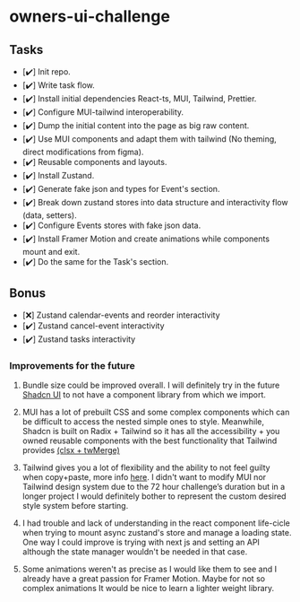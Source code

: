 # owners-ui-challenge

## Tasks

- [✔️] Init repo.
- [✔️] Write task flow.
- [✔️] Install initial dependencies React-ts, MUI, Tailwind, Prettier.
- [✔️] Configure MUI-tailwind interoperability.
- [✔️] Dump the initial content into the page as big raw content.
- [✔️] Use MUI components and adapt them with tailwind (No theming, direct modifications from figma).
- [✔️] Reusable components and layouts.
- [✔️] Install Zustand.
- [✔️] Generate fake json and types for Event's section.
- [✔️] Break down zustand stores into data structure and interactivity flow (data, setters).
- [✔️] Configure Events stores with fake json data.
- [✔️] Install Framer Motion and create animations while components mount and exit.
- [✔️] Do the same for the Task's section.

## Bonus

- [❌] Zustand calendar-events and reorder interactivity
- [✔️] Zustand cancel-event interactivity
- [✔️] Zustand tasks interactivity

### Improvements for the future

1. Bundle size could be improved overall. I will definitely try in the future [Shadcn UI](https://ui.shadcn.com/) to not have a component library from which we import.

2. MUI has a lot of prebuilt CSS and some complex components which can be difficult to access the nested simple ones to style. Meanwhile, Shadcn is built on Radix + Tailwind so it has all the accessibility + you owned reusable components with the best functionality that Tailwind provides [(clsx + twMerge)](<(https://www.google.com)>)

3. Tailwind gives you a lot of flexibility and the ability to not feel guilty when copy+paste, more info [here](https://tailwindcss.com/docs/reusing-styles). I didn't want to modify MUI nor Tailwind design system due to the 72 hour challenge’s duration but in a longer project I would definitely bother to represent the custom desired style system before starting.

4. I had trouble and lack of understanding in the react component life-cicle when trying to mount async zustand's store and manage a loading state. One way I could improve is trying with next js and setting an API although the state manager wouldn't be needed in that case.

5. Some animations weren't as precise as I would like them to see and I already have a great passion for Framer Motion. Maybe for not so complex animations It would be nice to learn a lighter weight library.
